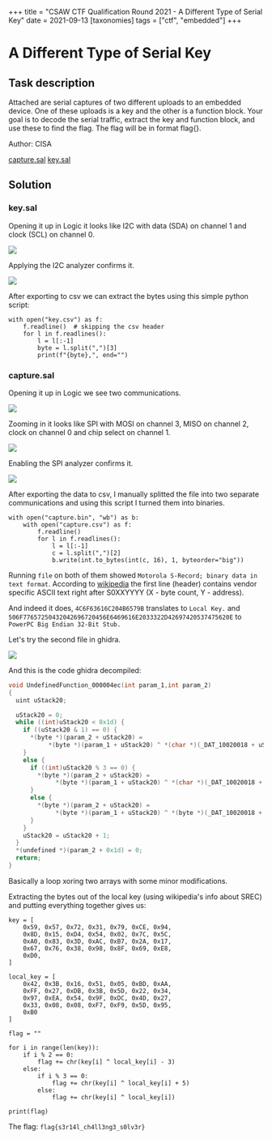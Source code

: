 +++
title = "CSAW CTF Qualification Round 2021 - A Different Type of Serial Key"
date = 2021-09-13
[taxonomies]
tags = ["ctf", "embedded"]
+++

# A Different Type of Serial Key

## Task description

Attached are serial captures of two different uploads to an embedded device. One of these uploads is a key and the other is a function block. Your goal is to decode the serial traffic, extract the key and function block, and use these to find the flag. The flag will be in format flag{}.

Author: CISA

[capture.sal](files/capture.sal)
[key.sal](files/key.sal)

## Solution

### key.sal

Opening it up in Logic it looks like I2C with data (SDA) on channel 1 and clock (SCL) on channel 0.

![](images/key.png)

Applying the I2C analyzer confirms it.

![](images/key-decoded.png)

After exporting to csv we can extract the bytes using this simple python script:

```py3
with open("key.csv") as f:
    f.readline()  # skipping the csv header
    for l in f.readlines():
        l = l[:-1]
        byte = l.split(",")[3]
        print(f"{byte},", end="")
```

### capture.sal

Opening it up in Logic we see two communications.

![](images/capture-zoomed-out.png)

Zooming in it looks like SPI with MOSI on channel 3, MISO on channel 2, clock on channel 0 and chip select on channel 1.

![](images/capture.png)

Enabling the SPI analyzer confirms it.

![](images/capture-decoded.png)

After exporting the data to csv, I manually splitted the file into two separate communications and using this script I turned them into binaries.

```py3
with open("capture.bin", "wb") as b:
    with open("capture.csv") as f:
        f.readline()
        for l in f.readlines():
            l = l[:-1]
            c = l.split(",")[2]
            b.write(int.to_bytes(int(c, 16), 1, byteorder="big"))
```

Running `file` on both of them showed `Motorola S-Record; binary data in text format`. According to [wikipedia](<https://en.wikipedia.org/wiki/SREC_(file_format)>) the first line (header) contains vendor specific ASCII text right after S0XXYYYY (X - byte count, Y - address).

And indeed it does, `4C6F63616C204B6579B` translates to `Local Key.` and `506F77657250432042696720456E6469616E2033322D42697420537475620E` to `PowerPC Big Endian 32-Bit Stub.`

Let's try the second file in ghidra.

![](images/capture-ghidra.png)

And this is the code ghidra decompiled:

```c
void UndefinedFunction_000004ec(int param_1,int param_2)
{
  uint uStack20;

  uStack20 = 0;
  while ((int)uStack20 < 0x1d) {
    if ((uStack20 & 1) == 0) {
      *(byte *)(param_2 + uStack20) =
           *(byte *)(param_1 + uStack20) ^ *(char *)(_DAT_10020018 + uStack20) - 3U;
    }
    else {
      if ((int)uStack20 % 3 == 0) {
        *(byte *)(param_2 + uStack20) =
             *(byte *)(param_1 + uStack20) ^ *(char *)(_DAT_10020018 + uStack20) + 5U;
      }
      else {
        *(byte *)(param_2 + uStack20) =
             *(byte *)(param_1 + uStack20) ^ *(byte *)(_DAT_10020018 + uStack20);
      }
    }
    uStack20 = uStack20 + 1;
  }
  *(undefined *)(param_2 + 0x1d) = 0;
  return;
}
```

Basically a loop xoring two arrays with some minor modifications.

Extracting the bytes out of the local key (using wikipedia's info about SREC) and putting everything together gives us:

```py3
key = [
    0x59, 0x57, 0x72, 0x31, 0x79, 0xCE, 0x94,
    0x8D, 0x15, 0xD4, 0x54, 0x02, 0x7C, 0x5C,
    0xA0, 0x83, 0x3D, 0xAC, 0xB7, 0x2A, 0x17,
    0x67, 0x76, 0x38, 0x98, 0x8F, 0x69, 0xE8,
    0xD0,
]

local_key = [
    0x42, 0x3B, 0x16, 0x51, 0x05, 0xBD, 0xAA,
    0xFF, 0x27, 0xDB, 0x3B, 0x5D, 0x22, 0x34,
    0x97, 0xEA, 0x54, 0x9F, 0xDC, 0x4D, 0x27,
    0x33, 0x08, 0x08, 0xF7, 0xF9, 0x5D, 0x95,
    0xB0
]

flag = ""

for i in range(len(key)):
    if i % 2 == 0:
        flag += chr(key[i] ^ local_key[i] - 3)
    else:
        if i % 3 == 0:
            flag += chr(key[i] ^ local_key[i] + 5)
        else:
            flag += chr(key[i] ^ local_key[i])

print(flag)
```

The flag: `flag{s3r14l_ch4ll3ng3_s0lv3r}`
